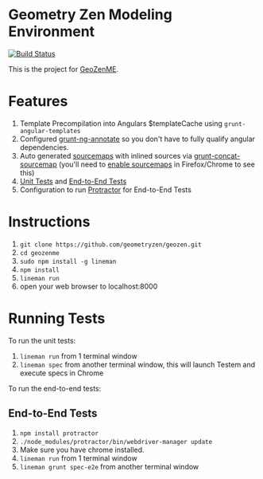 # Geometry Zen Modeling Environment

[![Build Status](https://travis-ci.org/geometryzen/geozen.svg?branch=master)](https://travis-ci.org/geometryzen/geozen)

This is the project for [GeoZenME](http://www.geozen.org).

# Features

1. Template Precompilation into Angulars $templateCache using `grunt-angular-templates`
2. Configured [grunt-ng-annotate](https://github.com/mzgol/grunt-ng-annotate) so you don't have to fully qualify angular dependencies.
3. Auto generated [sourcemaps](http://www.html5rocks.com/en/tutorials/developertools/sourcemaps/) with inlined sources via [grunt-concat-sourcemap](https://github.com/kozy4324/grunt-concat-sourcemap) (you'll need to [enable sourcemaps](http://cl.ly/image/1d0X2z2u1E3b) in Firefox/Chrome to see this)
4. [Unit Tests](https://github.com/linemanjs/lineman-angular-template/tree/master/spec) and [End-to-End Tests](https://github.com/linemanjs/lineman-angular-template/tree/master/spec-e2e)
5. Configuration to run [Protractor](https://github.com/juliemr/protractor) for End-to-End Tests

# Instructions

1. `git clone https://github.com/geometryzen/geozen.git`
2. `cd geozenme`
3. `sudo npm install -g lineman`
4. `npm install`
5. `lineman run`
6. open your web browser to localhost:8000

# Running Tests

To run the unit tests:

1. `lineman run` from 1 terminal window
2. `lineman spec` from another terminal window, this will launch Testem and execute specs in Chrome

To run the end-to-end tests:

## End-to-End Tests

1. `npm install protractor`
2. `./node_modules/protractor/bin/webdriver-manager update`
3. Make sure you have chrome installed.
4. `lineman run` from 1 terminal window
5. `lineman grunt spec-e2e` from another terminal window
